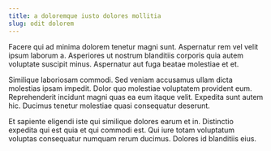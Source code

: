 ```yaml
---
title: a doloremque iusto dolores mollitia
slug: odit dolorem
---
```


Facere qui ad minima dolorem tenetur magni sunt. Aspernatur rem vel velit ipsum laborum a. Asperiores ut nostrum blanditiis corporis quia autem voluptate suscipit minus. Aspernatur aut fuga beatae molestiae et et.

Similique laboriosam commodi. Sed veniam accusamus ullam dicta molestias ipsam impedit. Dolor quo molestiae voluptatem provident eum. Reprehenderit incidunt magni quas ea eum itaque velit. Expedita sunt autem hic. Ducimus tenetur molestiae quasi consequatur deserunt.

Et sapiente eligendi iste qui similique dolores earum et in. Distinctio expedita qui est quia et qui commodi est. Qui iure totam voluptatum voluptas consequatur numquam rerum ducimus. Dolores id blanditiis eius.
